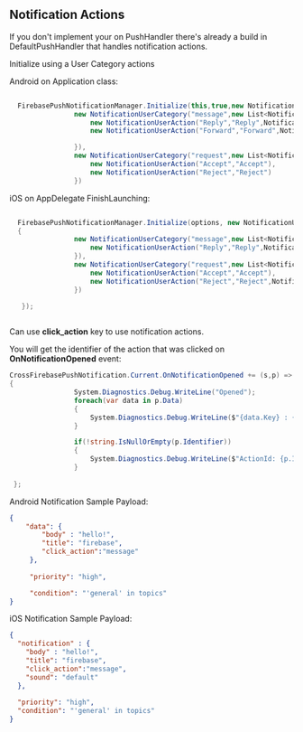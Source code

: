 ## Notification Actions

If you don't implement your on PushHandler there's already a build in DefaultPushHandler that handles notification actions.

Initialize using a User Category actions


Android on Application class:

```csharp

  FirebasePushNotificationManager.Initialize(this,true,new NotificationUserCategory[] {
                new NotificationUserCategory("message",new List<NotificationUserAction> {
                    new NotificationUserAction("Reply","Reply",NotificationActionType.Foreground),
                    new NotificationUserAction("Forward","Forward",NotificationActionType.Foreground)

                }),
                new NotificationUserCategory("request",new List<NotificationUserAction> {
                    new NotificationUserAction("Accept","Accept"),
                    new NotificationUserAction("Reject","Reject")
                })

```

iOS on AppDelegate FinishLaunching:

```csharp

  FirebasePushNotificationManager.Initialize(options, new NotificationUserCategory[]
  {
                new NotificationUserCategory("message",new List<NotificationUserAction> {
                    new NotificationUserAction("Reply","Reply",NotificationActionType.Foreground)
                }),
                new NotificationUserCategory("request",new List<NotificationUserAction> {
                    new NotificationUserAction("Accept","Accept"),
                    new NotificationUserAction("Reject","Reject",NotificationActionType.Destructive)
                })

   });
   
```
Can use **click_action** key to use notification actions.

You will get the identifier of the action that was clicked on **OnNotificationOpened** event:

```csharp
CrossFirebasePushNotification.Current.OnNotificationOpened += (s,p) =>
{
                System.Diagnostics.Debug.WriteLine("Opened");
                foreach(var data in p.Data)
                {
                    System.Diagnostics.Debug.WriteLine($"{data.Key} : {data.Value}");
                }

                if(!string.IsNullOrEmpty(p.Identifier))
                {
                    System.Diagnostics.Debug.WriteLine($"ActionId: {p.Identifier}");
                }
             
 };
```

Android Notification Sample Payload:
```json
{
    "data": {
        "body" : "hello!",
        "title": "firebase",
        "click_action":"message"
     },
     
     "priority": "high",

     "condition": "'general' in topics"
}
```

iOS Notification Sample Payload:
```json
{
  "notification" : {
    "body" : "hello!",
    "title": "firebase",
    "click_action":"message",
    "sound": "default"
  },
  
  "priority": "high",
  "condition": "'general' in topics"
}
```


